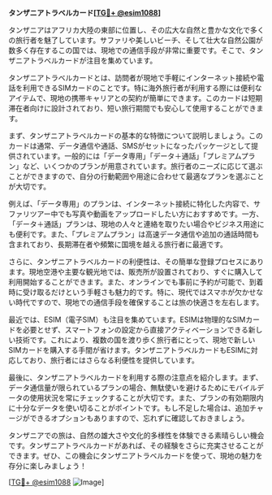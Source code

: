 **タンザニアトラベルカード[[TG💪+ @esim1088](https://t.me/s/esim1088)]**

タンザニアはアフリカ大陸の東部に位置し、その広大な自然と豊かな文化で多くの旅行者を魅了しています。サファリや美しいビーチ、そして壮大な自然公園が数多く存在するこの国では、現地での通信手段が非常に重要です。そこで、タンザニアトラベルカードが注目を集めています。

タンザニアトラベルカードとは、訪問者が現地で手軽にインターネット接続や電話を利用できるSIMカードのことです。特に海外旅行者が利用する際には便利なアイテムで、現地の携帯キャリアとの契約が簡単にできます。このカードは短期滞在者向けに設計されており、短い旅行期間でも安心して使用することができます。

まず、タンザニアトラベルカードの基本的な特徴について説明しましょう。このカードは通常、データ通信や通話、SMSがセットになったパッケージとして提供されています。一般的には「データ専用」「データ＋通話」「プレミアムプラン」など、いくつかのプランが用意されています。旅行者のニーズに応じて選ぶことができますので、自分の行動範囲や用途に合わせて最適なプランを選ぶことが大切です。

例えば、「データ専用」のプランは、インターネット接続に特化した内容で、サファリツアー中でも写真や動画をアップロードしたい方におすすめです。一方、「データ＋通話」プランは、現地の人々と連絡を取りたい場合やビジネス用途にも便利です。また、「プレミアムプラン」は高速データ通信や追加の通話時間も含まれており、長期滞在者や頻繁に国境を越える旅行者に最適です。

さらに、タンザニアトラベルカードの利便性は、その簡単な登録プロセスにあります。現地空港や主要な観光地では、販売所が設置されており、すぐに購入して利用開始することができます。また、オンラインでも事前に予約が可能で、到着時に受け取るだけという手軽さも魅力的です。特に、現代ではスマホが欠かせない時代ですので、現地での通信手段を確保することは旅の快適さを左右します。

最近では、ESIM（電子SIM）も注目を集めています。ESIMは物理的なSIMカードを必要とせず、スマートフォンの設定から直接アクティベーションできる新しい技術です。これにより、複数の国を渡り歩く旅行者にとって、現地で新しいSIMカードを購入する手間が省けます。タンザニアトラベルカードもESIMに対応しており、旅行者にはさらなる利便性を提供しています。

最後に、タンザニアトラベルカードを利用する際の注意点を紹介します。まず、データ通信量が限られているプランの場合、無駄使いを避けるためにモバイルデータの使用状況を常にチェックすることが大切です。また、プランの有効期限内に十分なデータを使い切ることがポイントです。もし不足した場合は、追加チャージができるオプションもありますので、忘れずに確認しておきましょう。

タンザニアでの旅は、自然の雄大さや文化的多様性を体験できる素晴らしい機会です。タンザニアトラベルカードがあれば、その経験をさらに充実させることができます。ぜひ、この機会にタンザニアトラベルカードを使って、現地の魅力を存分に楽しみましょう！

[[TG💪+ @esim1088](https://t.me/s/esim1088) ![Image](https://i.postimg.cc/Y0z9fWf4/image.png)]